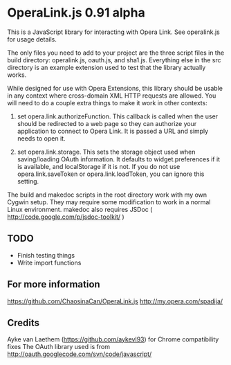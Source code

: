 OperaLink.js 0.91 alpha
=======================

This is a JavaScript library for interacting with Opera Link. See operalink.js
for usage details.

The only files you need to add to your project are the three script files in the
build directory: operalink.js, oauth.js, and sha1.js. Everything else in the src
directory is an example extension used to test that the library actually works.

While designed for use with Opera Extensions, this library should be usable in 
any context where cross-domain XML HTTP requests are allowed. You will need to
do a couple extra things to make it work in other contexts:

1. set opera.link.authorizeFunction. This callback is called when the user 
   should be redirected to a web page so they can authorize your application to
   connect to Opera Link. It is passed a URL and simply needs to open it.
   
2. set opera.link.storage. This sets the storage object used when saving/loading
   OAuth information. It defaults to widget.preferences if it is available, and 
   localStorage if it is not. If you do not use opera.link.saveToken or
   opera.link.loadToken, you can ignore this setting.

   
The build and makedoc scripts in the root directory work with my own Cygwin
setup. They may require some modification to work in a normal Linux environment.
makedoc also requires JSDoc ( http://code.google.com/p/jsdoc-toolkit/ )


TODO
----
- Finish testing things
- Write import functions



For more information
--------------------
https://github.com/ChaosinaCan/OperaLink.js
http://my.opera.com/spadija/

Credits
-------
Ayke van Laethem (https://github.com/aykevl93) for Chrome compatibility fixes
The OAuth library used is from http://oauth.googlecode.com/svn/code/javascript/
